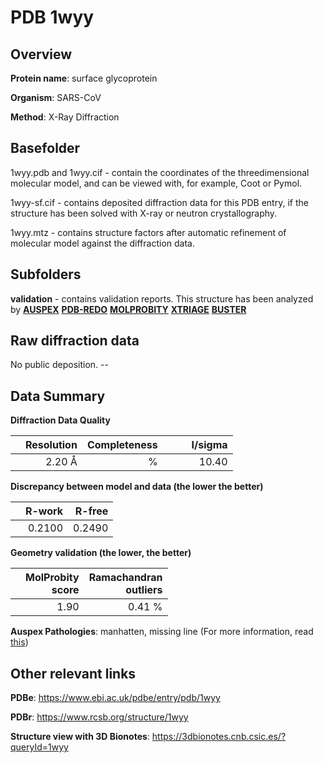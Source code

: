# PDB 1wyy

## Overview

**Protein name**: surface glycoprotein

**Organism**: SARS-CoV

**Method**: X-Ray Diffraction

## Basefolder

1wyy.pdb and 1wyy.cif - contain the coordinates of the threedimensional molecular model, and can be viewed with, for example, Coot or Pymol.

1wyy-sf.cif - contains deposited diffraction data for this PDB entry, if the structure has been solved with X-ray or neutron crystallography.

1wyy.mtz - contains structure factors after automatic refinement of molecular model against the diffraction data.

## Subfolders





**validation** - contains validation reports. This structure has been analyzed by [**AUSPEX**](https://github.com/thorn-lab/coronavirus_structural_task_force/tree/master/pdb/surface_glycoprotein/SARS-CoV/1wyy/validation/auspex) [**PDB-REDO**](https://github.com/thorn-lab/coronavirus_structural_task_force/tree/master/pdb/surface_glycoprotein/SARS-CoV/1wyy/validation/pdb-redo) [**MOLPROBITY**](https://github.com/thorn-lab/coronavirus_structural_task_force/tree/master/pdb/surface_glycoprotein/SARS-CoV/1wyy/validation/molprobity) [**XTRIAGE**](https://github.com/thorn-lab/coronavirus_structural_task_force/blob/master/pdb/surface_glycoprotein/SARS-CoV/1wyy/validation/Xtriage_output.log) [**BUSTER**](https://www.globalphasing.com/buster/wiki/index.cgi?Covid19Pdb1WYY)

## Raw diffraction data

No public deposition. --<br> 

## Data Summary
**Diffraction Data Quality**

|   | Resolution | Completeness| I/sigma |
|---|-------------:|----------------:|--------------:|
|   |2.20 Å|      %|<img width=50/>10.40|

**Discrepancy between model and data (the lower the better)**

|   | **R-work**| **R-free**   
|---|-------------:|----------------:|           
||  0.2100|  0.2490|

**Geometry validation (the lower, the better)**

|   |**MolProbity<br>score**| **Ramachandran<br>outliers** 
|---|-------------:|----------------:|
||  1.90|  0.41 %|

**Auspex Pathologies**: manhatten, missing line (For more information, read [this](https://github.com/thorn-lab/coronavirus_structural_task_force/blob/master/pdb/surface_glycoprotein/SARS-CoV/1wyy/validation/auspex/1wyy_auspex_comments.txt))

 



## Other relevant links 
**PDBe**:  https://www.ebi.ac.uk/pdbe/entry/pdb/1wyy
 
**PDBr**: https://www.rcsb.org/structure/1wyy 

**Structure view with 3D Bionotes**: https://3dbionotes.cnb.csic.es/?queryId=1wyy

